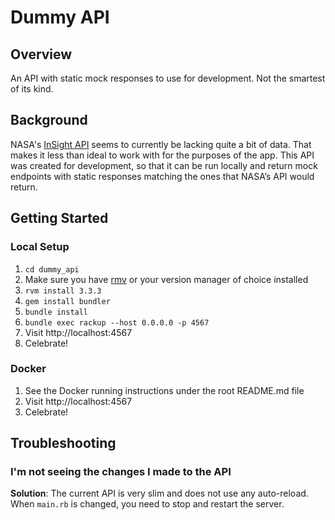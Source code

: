 # Dummy API

## Overview

An API with static mock responses to use for development. Not the smartest of its kind.

## Background
NASA's [InSight API](https://api.nasa.gov/#insight) seems to currently be lacking quite a bit of data.
That makes it less than ideal to work with for the purposes of the app.
This API was created for development, so that it can be run locally and return mock endpoints with static responses matching the ones that NASA’s API would return.

## Getting Started

### Local Setup

1. `cd dummy_api`
1. Make sure you have [rmv](https://rvm.io) or your version manager of choice installed
1. `rvm install 3.3.3`
1. `gem install bundler`
1. `bundle install`
1. `bundle exec rackup --host 0.0.0.0 -p 4567`
1. Visit http://localhost:4567
1. Celebrate!

### Docker

1. See the Docker running instructions under the root README.md file
1. Visit http://localhost:4567
1. Celebrate!

## Troubleshooting

### I'm not seeing the changes I made to the API

**Solution**: The current API is very slim and does not use any auto-reload. When `main.rb` is changed, you need to stop and restart the server.


